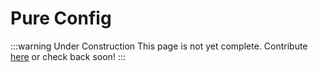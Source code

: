# Pure Config

:::warning Under Construction
This page is not yet complete. Contribute [here](https://github.com/creacher4/assetto-corsa-arc) or check back soon!
:::